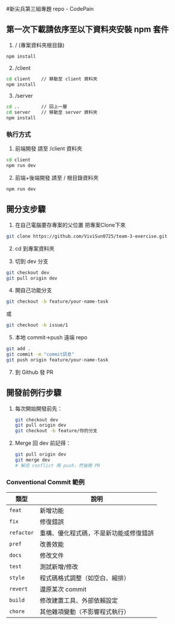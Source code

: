 #新尖兵第三組專題 repo - CodePain

## 第一次下載請依序至以下資料夾安裝 npm 套件

1. / (專案資料夾根目錄)

```bash
npm install
```

2. /client

```bash
cd client    // 移動至 client 資料夾
npm install
```

3. /server
```bash
cd ..        // 回上一層
cd server    // 移動至 server 資料夾
npm install  
```

### 執行方式

1. 前端開發
請至 /client 資料夾

```bash
cd client
npm run dev
```

2. 前端+後端開發
請至 / 根目錄資料夾
```bash
npm run dev
```

## 開分支步驟

1. 在自己電腦要存專案的父位置 把專案Clone下來

```bash
git clone https://github.com/ViviSun0725/team-3-exercise.git
```

2. cd 到專案資料夾

3. 切到 dev 分支

```bash
git checkout dev
git pull origin dev
```

4. 開自己功能分支

```bash
git checkout -b feature/your-name-task
```

或

```bash
git checkout -b issue/1
```



5. 本地 commit→push 遠端 repo

```bash
git add .
git commit -m "commit訊息"
git push origin feature/your-name-task
```

7. 到 Github 發 PR

## 開發前例行步驟

1. 每次開始開發前先：

   ```bash
   git checkout dev
   git pull origin dev
   git checkout -b feature/你的分支
   ```

2. Merge 回 dev 前記得：

   ```bash
   git pull origin dev
   git merge dev
   # 解完 conflict 再 push，然後開 PR
   ```

### Conventional Commit 範例

| 類型       | 說明                                   |
| ---------- | -------------------------------------- |
| `feat`     | 新增功能                               |
| `fix`      | 修復錯誤                               |
| `refactor` | 重構、優化程式碼，不是新功能或修復錯誤 |
| `pref`     | 改善效能                               |
| `docs`     | 修改文件                               |
| `test`     | 測試新增/修改                          |
| `style`    | 程式碼格式調整（如空白、縮排）         |
| `revert`   | 還原某次 commit                        |
| `build`    | 修改建置工具、外部依賴設定             |
| `chore`    | 其他雜項變動（不影響程式執行）         |
